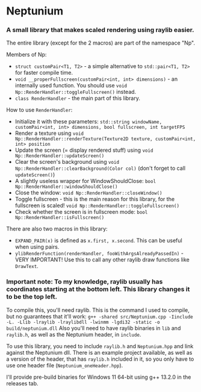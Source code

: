 # Neptunium
### A small library that makes scaled rendering using raylib easier.

The entire library (except for the 2 macros) are part of the namespace "Np".

Members of Np:
- `struct customPair<T1, T2>` - a simple alternative to `std::pair<T1, T2>` for faster compile time.
- `void __properFullscreen(customPair<int, int> dimensions)` - an internally used function. You should use `void Np::RenderHandler::toggleFullscreen()` instead.
- `class RenderHandler` - the main part of this library.

How to use `RenderHandler`:
- Initialize it with these parameters: `std::string windowName, customPair<int, int> dimensions, bool fullscreen, int targetFPS`
- Render a texture using `void Np::RenderHandler::renderTexture(Texture2D texture, customPair<int, int> position`
- Update the screen (= display rendered stuff) using `void Np::RenderHandler::updateScreen()`
- Clear the screen's background using `void Np::RenderHandler::clearBackground(Color col)` (don't forget to call `updateScreen()`)
- A slightly useless wrapper for WindowShouldClose: `bool Np::RenderHandler::windowShouldClose()`
- Close the window: `void Np::RenderHandler::closeWindow()`
- Toggle fullscreen - this is the main reason for this library, for the fullscreen is scaled! `void Np::RenderHandler::toggleFullscreen()`
- Check whether the screen is in fullscreen mode: `bool Np::RenderHandler::isFullscreen()`

There are also two macros in this library:
- `EXPAND_PAIR(x)` is defined as `x.first, x.second`. This can be useful when using pairs.
- `ylibRenderFunction(renderHandler, fooWithArgsAlreadyPassedIn)` - VERY IMPORTANT! Use this to call any other raylib draw functions like `DrawText`.

### Important note: To my knowledge, raylib usually has coordinates starting at the bottom left. This library changes it to be the top left.

To compile this, you'll need raylib. This is the command I used to compile, but no guarantees that it'll work: `g++ -shared src/Neptunium.cpp -Iinclude -L. -Llib -lraylib -lraylibdll -lwinmm -lgdi32 -static -o build/neptunium.dll`
Also you'll need to have raylib binaries in `lib` and `raylib.h`, as well as the Neptunium header, in `include`.

To use this library, you need to include `raylib.h` and `Neptunium.hpp` and link against the Neptunium dll. There is an example project available, as well as a version of the header, that has `raylib.h` included in it, so you only have to use one header file (`Neptunium_oneHeader.hpp`).

I'll provide pre-build binaries for Windows 11 64-bit using g++ 13.2.0 in the releases tab.
